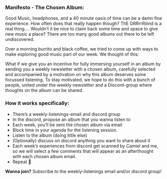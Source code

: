 
### Manifesto - The Chosen Album:

Good Music, headphones, and a 40 minute oasis of time can be a damn fine experience. How often does that really happen though? ThE GRRrrRiiind is a real thing…. Wouldn’t it be nice to claim back some time and space to give new music a place? There are too many good albums out there to be left undiscovered.

Over a morning burrito and black coffee, we tried to come up with ways to make exploring good music part of our week. We thought of this: 

What if we give you an incentive for fully immersing yourself in an album by sending you a weekly newsletter with a chosen album, carefully selected and accompanied by a motivation on why this album deserves some focussed listening. To stay motivated, we hope to do this with a bunch of people, united under the weekly newsletter and a Discord-group where thoughts on the album can be shared.

### How it works specifically:
- There’s a weekly-listenings-email and discord group
- In the discord, propose an album that you wanna listen to
- Each week, you’ll be sent the chosen album via email
- Block time in your agenda for the listening session.
- Listen to the album (doing little else)
- (Optionally) discuss on discord anything you want to share about it
- Each week’s experiences from discord get scanned by Camiel and me, so we will select a few comments that will appear as an afterthought with each chosen album email.
- Repeat 🔁

<b>Wanna join?</b> Subscribe to the weekly-listenings email and/or discord group!
